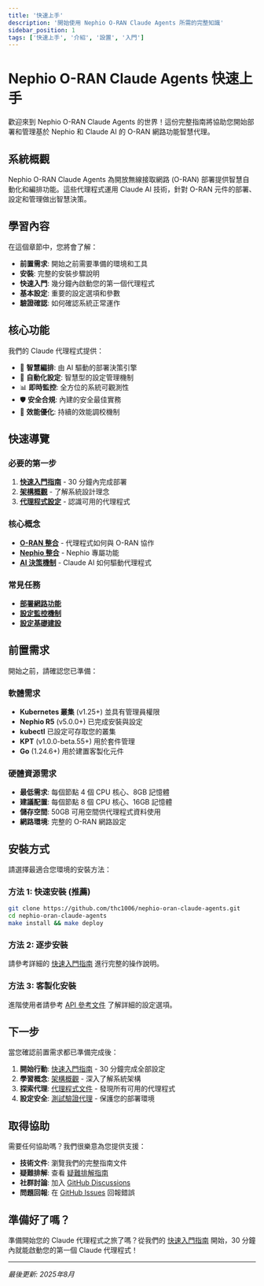 ```yaml
---
title: '快速上手'
description: '開始使用 Nephio O-RAN Claude Agents 所需的完整知識'
sidebar_position: 1
tags: ['快速上手', '介紹', '設置', '入門']
---
```


# Nephio O-RAN Claude Agents 快速上手

歡迎來到 Nephio O-RAN Claude Agents 的世界！這份完整指南將協助您開始部署和管理基於 Nephio 和 Claude AI 的 O-RAN 網路功能智慧代理。

## 系統概觀

Nephio O-RAN Claude Agents 為開放無線接取網路 (O-RAN) 部署提供智慧自動化和編排功能。這些代理程式運用 Claude AI 技術，針對 O-RAN 元件的部署、設定和管理做出智慧決策。

## 學習內容

在這個章節中，您將會了解：

- **前置需求**: 開始之前需要準備的環境和工具
- **安裝**: 完整的安裝步驟說明  
- **快速入門**: 幾分鐘內啟動您的第一個代理程式
- **基本設定**: 重要的設定選項和參數
- **驗證確認**: 如何確認系統正常運作

## 核心功能

我們的 Claude 代理程式提供：

- 🤖 **智慧編排**: 由 AI 驅動的部署決策引擎
- 🔧 **自動化設定**: 智慧型的設定管理機制
- 📊 **即時監控**: 全方位的系統可觀測性
- 🛡️ **安全合規**: 內建的安全最佳實務
- 🚀 **效能優化**: 持續的效能調校機制

## 快速導覽

### 必要的第一步

1. **[快速入門指南](/zh-TW/docs/guides/quickstart)** - 30 分鐘內完成部署
2. **[架構概觀](/zh-TW/docs/architecture/)** - 了解系統設計理念
3. **[代理程式設定](/zh-TW/docs/agents/)** - 認識可用的代理程式

### 核心概念

- **[O-RAN 整合](../02-concepts/)** - 代理程式如何與 O-RAN 協作
- **[Nephio 整合](../integration/index.md)** - Nephio 專屬功能
- **[AI 決策機制](../02-concepts/)** - Claude AI 如何驅動代理程式

### 常見任務

- **[部署網路功能](/zh-TW/docs/agents/orchestrator/nephio-oran-orchestrator-agent)**
- **[設定監控機制](/zh-TW/docs/agents/monitoring/monitoring-analytics-agent)**
- **[設定基礎建設](/zh-TW/docs/agents/infrastructure/nephio-infrastructure-agent)**

## 前置需求

開始之前，請確認您已準備：

### 軟體需求

- **Kubernetes 叢集** (v1.25+) 並具有管理員權限
- **Nephio R5** (v5.0.0+) 已完成安裝與設定
- **kubectl** 已設定可存取您的叢集
- **KPT** (v1.0.0-beta.55+) 用於套件管理
- **Go** (1.24.6+) 用於建置客製化元件

### 硬體資源需求

- **最低需求**: 每個節點 4 個 CPU 核心、8GB 記憶體
- **建議配置**: 每個節點 8 個 CPU 核心、16GB 記憶體
- **儲存空間**: 50GB 可用空間供代理程式資料使用
- **網路環境**: 完整的 O-RAN 網路設定

## 安裝方式

請選擇最適合您環境的安裝方法：

### 方法 1: 快速安裝 (推薦)

```bash
git clone https://github.com/thc1006/nephio-oran-claude-agents.git
cd nephio-oran-claude-agents
make install && make deploy
```

### 方法 2: 逐步安裝

請參考詳細的 [快速入門指南](../guides/quickstart.md) 進行完整的操作說明。

### 方法 3: 客製化安裝

進階使用者請參考 [API 參考文件](../04-api-reference/index.md) 了解詳細的設定選項。

## 下一步

當您確認前置需求都已準備完成後：

1. **開始行動**: [快速入門指南](/zh-TW/docs/guides/quickstart) - 30 分鐘完成全部設定
2. **學習概念**: [架構概觀](/zh-TW/docs/architecture/) - 深入了解系統架構
3. **探索代理**: [代理程式文件](/zh-TW/docs/agents/) - 發現所有可用的代理程式
4. **設定安全**: [測試驗證代理](/zh-TW/docs/agents/testing/oran-nephio-dep-doctor-agent) - 保護您的部署環境

## 取得協助

需要任何協助嗎？我們很樂意為您提供支援：

- **技術文件**: 瀏覽我們的完整指南文件
- **疑難排解**: 查看 [疑難排解指南](/zh-TW/docs/07-troubleshooting/)
- **社群討論**: 加入 [GitHub Discussions](https://github.com/thc1006/nephio-oran-claude-agents/discussions)
- **問題回報**: 在 [GitHub Issues](https://github.com/thc1006/nephio-oran-claude-agents/issues) 回報錯誤

## 準備好了嗎？

準備開始您的 Claude 代理程式之旅了嗎？從我們的 [快速入門指南](../guides/quickstart.md) 開始，30 分鐘內就能啟動您的第一個 Claude 代理程式！

---

*最後更新: 2025年8月*